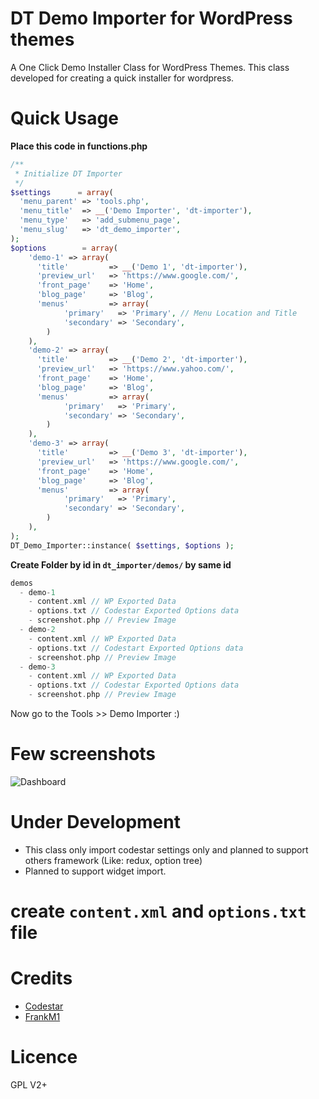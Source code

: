 # DT Demo Importer for WordPress themes
A One Click Demo Installer Class for WordPress Themes. This class developed for creating a quick installer for wordpress.


# Quick Usage

**Place this code in functions.php**
````php
/**
 * Initialize DT Importer
 */
$settings      = array(
  'menu_parent' => 'tools.php',
  'menu_title'  => __('Demo Importer', 'dt-importer'),
  'menu_type'   => 'add_submenu_page',
  'menu_slug'   => 'dt_demo_importer',
);
$options        = array(
    'demo-1' => array(
      'title'         => __('Demo 1', 'dt-importer'),
      'preview_url'   => 'https://www.google.com/',
      'front_page'    => 'Home',
      'blog_page'     => 'Blog',
      'menus'         => array(
            'primary'   => 'Primary', // Menu Location and Title
            'secondary' => 'Secondary',
        )
    ),
    'demo-2' => array(
      'title'         => __('Demo 2', 'dt-importer'),
      'preview_url'   => 'https://www.yahoo.com/',
      'front_page'    => 'Home',
      'blog_page'     => 'Blog',
      'menus'         => array(
            'primary'   => 'Primary',
            'secondary' => 'Secondary',
        )
    ),
    'demo-3' => array(
      'title'         => __('Demo 3', 'dt-importer'),
      'preview_url'   => 'https://www.google.com/',
      'front_page'    => 'Home',
      'blog_page'     => 'Blog',
      'menus'         => array(
            'primary'   => 'Primary',
            'secondary' => 'Secondary',
        )
    ),
);
DT_Demo_Importer::instance( $settings, $options );

````

**Create Folder by id in ````dt_importer/demos/```` by same id**
````php
demos
  - demo-1
    - content.xml // WP Exported Data
    - options.txt // Codestar Exported Options data
    - screenshot.php // Preview Image
  - demo-2
    - content.xml // WP Exported Data
    - options.txt // Codestart Exported Options data
    - screenshot.php // Preview Image
  - demo-3
    - content.xml // WP Exported Data
    - options.txt // Codestar Exported Options data
    - screenshot.php // Preview Image
````

Now go to the Tools >> Demo Importer :)

# Few screenshots
![Dashboard](http://i.imgur.com/u8oknuS.jpg)

# Under Development
* This class only import codestar settings only and planned to support others framework (Like: redux, option tree)
* Planned to support widget import.

# create `content.xml` and `options.txt` file 

# Credits
* [Codestar](https://github.com/Codestar/codestar-framework)
* [FrankM1](https://github.com/FrankM1/radium-one-click-demo-install)

# Licence
GPL V2+
